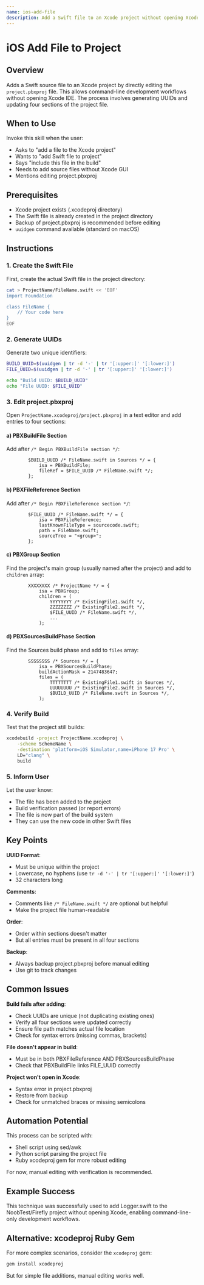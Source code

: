 ```yaml
---
name: ios-add-file
description: Add a Swift file to an Xcode project without opening Xcode. Programmatically edits project.pbxproj to include the file. Use when adding new Swift files to iOS projects from command line.
---
```


# iOS Add File to Project

## Overview

Adds a Swift source file to an Xcode project by directly editing the `project.pbxproj` file. This allows command-line development workflows without opening Xcode IDE. The process involves generating UUIDs and updating four sections of the project file.

## When to Use

Invoke this skill when the user:
- Asks to "add a file to the Xcode project"
- Wants to "add Swift file to project"
- Says "include this file in the build"
- Needs to add source files without Xcode GUI
- Mentions editing project.pbxproj

## Prerequisites

- Xcode project exists (.xcodeproj directory)
- The Swift file is already created in the project directory
- Backup of project.pbxproj is recommended before editing
- `uuidgen` command available (standard on macOS)

## Instructions

### 1. Create the Swift File

First, create the actual Swift file in the project directory:
```bash
cat > ProjectName/FileName.swift << 'EOF'
import Foundation

class FileName {
    // Your code here
}
EOF
```

### 2. Generate UUIDs

Generate two unique identifiers:
```bash
BUILD_UUID=$(uuidgen | tr -d '-' | tr '[:upper:]' '[:lower:]')
FILE_UUID=$(uuidgen | tr -d '-' | tr '[:upper:]' '[:lower:]')

echo "Build UUID: $BUILD_UUID"
echo "File UUID: $FILE_UUID"
```

### 3. Edit project.pbxproj

Open `ProjectName.xcodeproj/project.pbxproj` in a text editor and add entries to four sections:

#### a) PBXBuildFile Section

Add after `/* Begin PBXBuildFile section */`:
```
        $BUILD_UUID /* FileName.swift in Sources */ = {
            isa = PBXBuildFile;
            fileRef = $FILE_UUID /* FileName.swift */;
        };
```

#### b) PBXFileReference Section

Add after `/* Begin PBXFileReference section */`:
```
        $FILE_UUID /* FileName.swift */ = {
            isa = PBXFileReference;
            lastKnownFileType = sourcecode.swift;
            path = FileName.swift;
            sourceTree = "<group>";
        };
```

#### c) PBXGroup Section

Find the project's main group (usually named after the project) and add to `children` array:
```
        XXXXXXXX /* ProjectName */ = {
            isa = PBXGroup;
            children = (
                YYYYYYYY /* ExistingFile1.swift */,
                ZZZZZZZZ /* ExistingFile2.swift */,
                $FILE_UUID /* FileName.swift */,
                ...
            );
```

#### d) PBXSourcesBuildPhase Section

Find the Sources build phase and add to `files` array:
```
        SSSSSSSS /* Sources */ = {
            isa = PBXSourcesBuildPhase;
            buildActionMask = 2147483647;
            files = (
                TTTTTTTT /* ExistingFile1.swift in Sources */,
                UUUUUUUU /* ExistingFile2.swift in Sources */,
                $BUILD_UUID /* FileName.swift in Sources */,
            );
```

### 4. Verify Build

Test that the project still builds:
```bash
xcodebuild -project ProjectName.xcodeproj \
    -scheme SchemeName \
    -destination 'platform=iOS Simulator,name=iPhone 17 Pro' \
    LD="clang" \
    build
```

### 5. Inform User

Let the user know:
- The file has been added to the project
- Build verification passed (or report errors)
- The file is now part of the build system
- They can use the new code in other Swift files

## Key Points

**UUID Format**:
- Must be unique within the project
- Lowercase, no hyphens (use `tr -d '-' | tr '[:upper:]' '[:lower:]'`)
- 32 characters long

**Comments**:
- Comments like `/* FileName.swift */` are optional but helpful
- Make the project file human-readable

**Order**:
- Order within sections doesn't matter
- But all entries must be present in all four sections

**Backup**:
- Always backup project.pbxproj before manual editing
- Use git to track changes

## Common Issues

**Build fails after adding**:
- Check UUIDs are unique (not duplicating existing ones)
- Verify all four sections were updated correctly
- Ensure file path matches actual file location
- Check for syntax errors (missing commas, brackets)

**File doesn't appear in build**:
- Must be in both PBXFileReference AND PBXSourcesBuildPhase
- Check that PBXBuildFile links FILE_UUID correctly

**Project won't open in Xcode**:
- Syntax error in project.pbxproj
- Restore from backup
- Check for unmatched braces or missing semicolons

## Automation Potential

This process can be scripted with:
- Shell script using sed/awk
- Python script parsing the project file
- Ruby xcodeproj gem for more robust editing

For now, manual editing with verification is recommended.

## Example Success

This technique was successfully used to add Logger.swift to the NoobTest/Firefly project without opening Xcode, enabling command-line-only development workflows.

## Alternative: xcodeproj Ruby Gem

For more complex scenarios, consider the `xcodeproj` gem:
```bash
gem install xcodeproj
```

But for simple file additions, manual editing works well.
